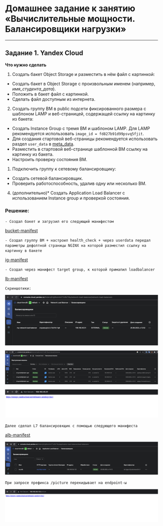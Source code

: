 # Домашнее задание к занятию «Вычислительные мощности. Балансировщики нагрузки»  
---
## Задание 1. Yandex Cloud 

**Что нужно сделать**

1. Создать бакет Object Storage и разместить в нём файл с картинкой:

 - Создать бакет в Object Storage с произвольным именем (например, _имя_студента_дата_).
 - Положить в бакет файл с картинкой.
 - Сделать файл доступным из интернета.
 
2. Создать группу ВМ в public подсети фиксированного размера с шаблоном LAMP и веб-страницей, содержащей ссылку на картинку из бакета:

 - Создать Instance Group с тремя ВМ и шаблоном LAMP. Для LAMP рекомендуется использовать `image_id = fd827b91d99psvq5fjit`.
 - Для создания стартовой веб-страницы рекомендуется использовать раздел `user_data` в [meta_data](https://cloud.yandex.ru/docs/compute/concepts/vm-metadata).
 - Разместить в стартовой веб-странице шаблонной ВМ ссылку на картинку из бакета.
 - Настроить проверку состояния ВМ.
 
1. Подключить группу к сетевому балансировщику:
 - Создать сетевой балансировщик.
 - Проверить работоспособность, удалив одну или несколько ВМ.
4. (дополнительно)* Создать Application Load Balancer с использованием Instance group и проверкой состояния.

### Решение: 

`- Создал бакет и загрузил его следующий манифестом`

[bucket-manifest](manifests/storage.tf)

`- Создал группу ВМ + настроил health_check + через userdata передал параметры дефолтной страницы NGINX на которой разместил ссылку на картинку в бакете`

[ig-manifest](manifests/instance_gr.tf)

`- Создал через манифест target group, к которой примапил loadbalancer`

[lb-manifest](manifests/lb.tf)

`Скриншотики:`

![LB](screenshoots/1.png)

![VMS](screenshoots/2.png)

![CHECK](screenshoots/3.png)

`Далее сделал L7 балансировкщик с помощью следующего манифеста`

[alb-manifest](manifests/alb.tf)

![ALB](screenshoots/4.png)

`При запросе префикса /picture перекидывает на endpoint-ы`

![CHECK-ALB](screenshoots/5.png)